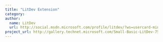 ```yaml
---
title: "LitDev Extension"
category: 
author:
  name: LitDev
  url: http://social.msdn.microsoft.com/profile/litdev/?ws=usercard-mini
project_url: http://gallery.technet.microsoft.com/Small-Basic-LitDev-75827dc5
---
```

